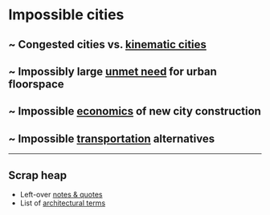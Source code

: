 
# Impossible cities

## ~ Congested cities vs. [kinematic cities](kinematic) 
## ~ Impossibly large [unmet need](need) for urban floorspace
## ~ Impossible [economics](economics) of new city construction
## ~ Impossible [transportation](transportation) alternatives

---------
## Scrap heap

  * Left-over [notes & quotes](remainder)
  * List of [architectural terms](architecture)

